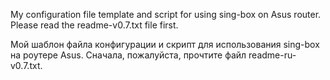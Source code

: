 My configuration file template and script for using sing-box on Asus router.
Please read the readme-v0.7.txt file first.

Мой шаблон файла конфигурации и скрипт для использования sing-box на роутере Asus.
Сначала, пожалуйста, прочтите файл readme-ru-v0.7.txt.
